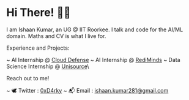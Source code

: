 # Hi There! 🙋‍♂️

I am Ishaan Kumar, an UG @ IIT Roorkee. I talk and code for the AI/ML domain. Maths and CV is what I live for.


Experience and Projects:

~ AI Internship @ [Cloud Defense](https://www.clouddefense.ai/)
~ AI Internship @ [RediMinds](https://rediminds.com/)
~ Data Science Internship @ [Unisource](https://www.uesaz.com/)\

Reach out to me!

~ 🕊️ Twitter : [0xD4rky](https://twitter.com/0xD4rky)
~ 📬 Email : [ishaan.kumar281@gmail.com](ishaan.kumar281@gmail.com)
